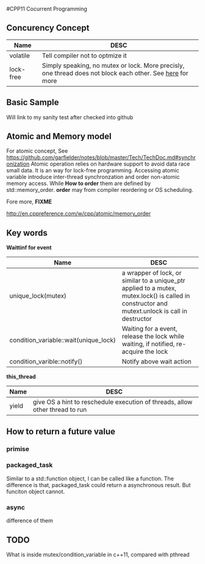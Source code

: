 #CPP11  Cocurrent Programming

## Concurency Concept
  Name          | DESC		
  ------------- | -------------
  volatile      | Tell compiler not to optmize it
 lock-free      | Simply speaking, no mutex or lock. More precisly, one thread does not block each other. See [here](http://preshing.com/20120612/an-introduction-to-lock-free-programming/) for more

## Basic Sample
Will link to my sanity test after checked into github

## Atomic and  Memory model 

For atomic concept, See https://github.com/garfielder/notes/blob/master/Tech/TechDoc.md#synchronization
Atomic operation relies on hardware support to avoid data race small data. It is an way for lock-free programming.  Accessing atomic variable introduce inter-thread synchronzation  and order non-atomic memory access.  While **How to order** them are defined by std::memory_order.    **order** may from compiler reordering or OS scheduling. 

Fore more, **FIXME** 

http://en.cppreference.com/w/cpp/atomic/memory_order

## Key words 

**Waittinf for event**

  Name          | DESC		
  ------------- | -------------
  unique_lock(mutex)  | a wrapper of lock, or similar to a unique_ptr applied to a mutex, mutex.lock() is called in constructor and mutext.unlock is call in destructor
 condition_variable::wait(unique_lock)   | Waiting for a event, release the lock while waiting,  if notified, re-acquire the lock
 condition_varible::notify()| Notify above wait action
 
 
 **this_thread**
 
  Name          | DESC		
  ------------- | -------------
  yield   |  give OS a hint to reschedule execution of threads, allow other thread to run

 
 
## How to return a future value

### primise

### packaged_task
Similar to a std::function object, I can be called like a  function. The difference is that, packaged_task could return a asynchronous result. 
But funciton object cannot. 
### async

difference of them 



## TODO
What is inside mutex/condition_variable in c++11, compared with pthread
